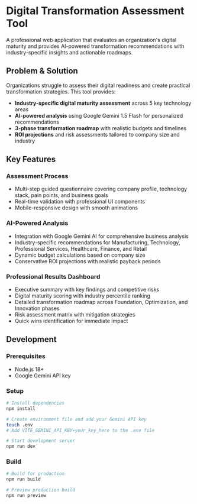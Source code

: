# Digital Transformation Assessment Tool

A professional web application that evaluates an organization's digital maturity and provides AI-powered transformation recommendations with industry-specific insights and actionable roadmaps.

## Problem & Solution

Organizations struggle to assess their digital readiness and create practical transformation strategies. This tool provides:

- **Industry-specific digital maturity assessment** across 5 key technology areas
- **AI-powered analysis** using Google Gemini 1.5 Flash for personalized recommendations
- **3-phase transformation roadmap** with realistic budgets and timelines
- **ROI projections** and risk assessments tailored to company size and industry

## Key Features

### Assessment Process

- Multi-step guided questionnaire covering company profile, technology stack, pain points, and business goals
- Real-time validation with professional UI components
- Mobile-responsive design with smooth animations

### AI-Powered Analysis

- Integration with Google Gemini AI for comprehensive business analysis
- Industry-specific recommendations for Manufacturing, Technology, Professional Services, Healthcare, Finance, and Retail
- Dynamic budget calculations based on company size
- Conservative ROI projections with realistic payback periods

### Professional Results Dashboard

- Executive summary with key findings and competitive risks
- Digital maturity scoring with industry percentile ranking
- Detailed transformation roadmap across Foundation, Optimization, and Innovation phases
- Risk assessment matrix with mitigation strategies
- Quick wins identification for immediate impact

## Development

### Prerequisites

- Node.js 18+
- Google Gemini API key

### Setup

```bash
# Install dependencies
npm install

# Create environment file and add your Gemini API key
touch .env
# Add VITE_GEMINI_API_KEY=your_key_here to the .env file

# Start development server
npm run dev
```

### Build

```bash
# Build for production
npm run build

# Preview production build
npm run preview
```
